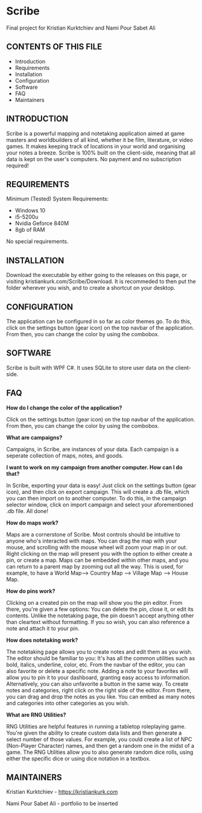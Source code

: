 # Scribe
Final project for Kristian Kurktchiev and Nami Pour Sabet Ali


CONTENTS OF THIS FILE
---------------------
   
 * Introduction
 * Requirements
 * Installation
 * Configuration
 * Software
 * FAQ
 * Maintainers


INTRODUCTION
------------
Scribe is a powerful mapping and notetaking application aimed at game masters and worldbuilders of all kind, whether it be film, literature, or video games. It makes keeping track of locations in your world and organising your notes a breeze. Scribe is 100% built on the client-side, meaning that all data is kept on the user's computers. No payment and no subscription required!


REQUIREMENTS
------------
Minimum (Tested) System Requirements:
* Windows 10
* i5-5200u
* Nvidia Geforce 840M
* 8gb of RAM

No special requirements.


INSTALLATION
------------
Download the executable by either going to the releases on this page, or visiting kristiankurk.com/Scribe/Download. It is recommeded to then put the folder wherever you wish, and to create a shortcut on your desktop.


CONFIGURATION
------------
The application can be configured in so far as color themes go. To do this, click on the settings button (gear icon) on the top navbar of the application. From then, you can change the color by using the combobox.


SOFTWARE
------------
Scribe is built with WPF C#. It uses SQLite to store user data on the client-side.


FAQ
------------
**How do I change the color of the application?**

Click on the settings button (gear icon) on the top navbar of the application. From then, you can change the color by using the combobox.


**What are campaigns?**

Campaigns, in Scribe, are instances of your data. Each campaign is a seperate collection of maps, notes, and goods.


**I want to work on my campaign from another computer. How can I do that?**

In Scribe, exporting your data is easy! Just click on the settings button (gear icon), and then click on export campaign. This will create a .db file, which you can then import on to another computer. To do this, in the campaign selector window, click on import campaign and select your aforementioned .db file. All done!


**How do maps work?**

Maps are a cornerstone of Scribe. Most controls should be intuitive to anyone who's interacted with maps. You can drag the map with your mouse, and scrolling with the mouse wheel will zoom your map in or out. Right clicking on the map will present you with the option to either create a pin, or create a map. Maps can be embedded within other maps, and you can return to a parent map by zooming out all the way. This is used, for example, to have a World Map--> Country Map --> Village Map --> House Map. 


**How do pins work?**

Clicking on a created pin on the map will show you the pin editor. From there, you're given a few options: You can delete the pin, close it, or edit its contents. Unlike the notetaking page, the pin doesn't accept anything other than cleartext without formatting. If you so wish, you can also reference a note and attach it to your pin.


**How does notetaking work?**

The notetaking page allows you to create notes and edit them as you wish. The editor should be familiar to you: It's has all the common utilities such as bold, italics, underline, color, etc. From the navbar of the editor, you can also favorite or delete a specific note. Adding a note to your favorites will allow you to pin it to your dashboard, granting easy access to information. Alternatively, you can also unfavorite a button in the same way. To create notes and categories, right click on the right side of the editor. From there, you can drag and drop the notes as you like. You can embed as many notes and categories into other categories as you wish.


**What are RNG Utilities?**

RNG Utilities are helpful features in running a tabletop roleplaying game. You're given the ability to create custom data lists and then generate a select number of those values. For example, you could create a list of NPC (Non-Player Character) names, and then get a random one in the midst of a game. The RNG Utilities allow you to also generate random dice rolls, using either the specific dice or using dice notation in a textbox. 


MAINTAINERS
------------
Kristian Kurktchiev - https://kristiankurk.com

Nami Pour Sabet Ali - portfolio to be inserted
